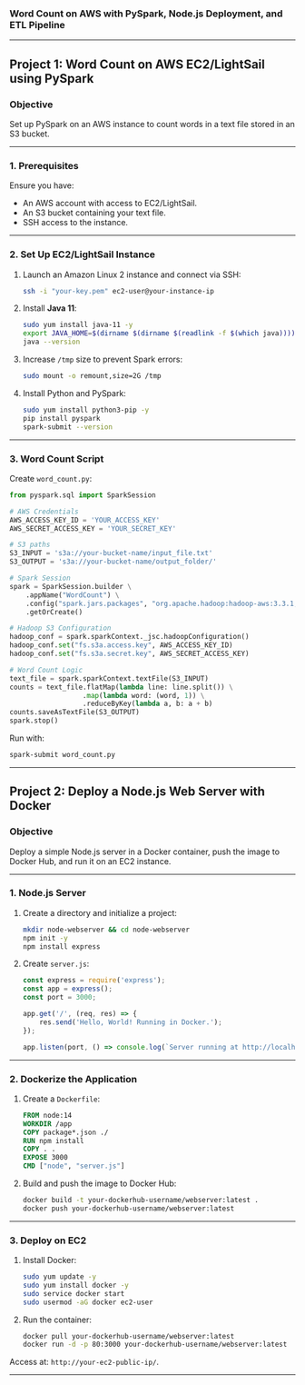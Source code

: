 ### **Word Count on AWS with PySpark, Node.js Deployment, and ETL Pipeline**

---

## **Project 1: Word Count on AWS EC2/LightSail using PySpark**

### **Objective**  
Set up PySpark on an AWS instance to count words in a text file stored in an S3 bucket.

---

### **1. Prerequisites**  
Ensure you have:  
- An AWS account with access to EC2/LightSail.  
- An S3 bucket containing your text file.  
- SSH access to the instance.  

---

### **2. Set Up EC2/LightSail Instance**  
1. Launch an Amazon Linux 2 instance and connect via SSH:  
   ```bash
   ssh -i "your-key.pem" ec2-user@your-instance-ip
   ```

2. Install **Java 11**:  
   ```bash
   sudo yum install java-11 -y
   export JAVA_HOME=$(dirname $(dirname $(readlink -f $(which java))))
   java --version
   ```

3. Increase `/tmp` size to prevent Spark errors:  
   ```bash
   sudo mount -o remount,size=2G /tmp
   ```

4. Install Python and PySpark:  
   ```bash
   sudo yum install python3-pip -y
   pip install pyspark
   spark-submit --version
   ```

---

### **3. Word Count Script**  
Create `word_count.py`:

```python
from pyspark.sql import SparkSession

# AWS Credentials
AWS_ACCESS_KEY_ID = 'YOUR_ACCESS_KEY'
AWS_SECRET_ACCESS_KEY = 'YOUR_SECRET_KEY'

# S3 paths
S3_INPUT = 's3a://your-bucket-name/input_file.txt'
S3_OUTPUT = 's3a://your-bucket-name/output_folder/'

# Spark Session
spark = SparkSession.builder \
    .appName("WordCount") \
    .config("spark.jars.packages", "org.apache.hadoop:hadoop-aws:3.3.1,com.amazonaws:aws-java-sdk-bundle:1.11.901") \
    .getOrCreate()

# Hadoop S3 Configuration
hadoop_conf = spark.sparkContext._jsc.hadoopConfiguration()
hadoop_conf.set("fs.s3a.access.key", AWS_ACCESS_KEY_ID)
hadoop_conf.set("fs.s3a.secret.key", AWS_SECRET_ACCESS_KEY)

# Word Count Logic
text_file = spark.sparkContext.textFile(S3_INPUT)
counts = text_file.flatMap(lambda line: line.split()) \
                  .map(lambda word: (word, 1)) \
                  .reduceByKey(lambda a, b: a + b)
counts.saveAsTextFile(S3_OUTPUT)
spark.stop()
```

Run with:  
```bash
spark-submit word_count.py
```

---

## **Project 2: Deploy a Node.js Web Server with Docker**

### **Objective**  
Deploy a simple Node.js server in a Docker container, push the image to Docker Hub, and run it on an EC2 instance.

---

### **1. Node.js Server**  
1. Create a directory and initialize a project:  
   ```bash
   mkdir node-webserver && cd node-webserver
   npm init -y
   npm install express
   ```

2. Create `server.js`:  
   ```javascript
   const express = require('express');
   const app = express();
   const port = 3000;

   app.get('/', (req, res) => {
       res.send('Hello, World! Running in Docker.');
   });

   app.listen(port, () => console.log(`Server running at http://localhost:${port}`));
   ```

---

### **2. Dockerize the Application**  
1. Create a `Dockerfile`:  
   ```dockerfile
   FROM node:14
   WORKDIR /app
   COPY package*.json ./
   RUN npm install
   COPY . .
   EXPOSE 3000
   CMD ["node", "server.js"]
   ```

2. Build and push the image to Docker Hub:  
   ```bash
   docker build -t your-dockerhub-username/webserver:latest .
   docker push your-dockerhub-username/webserver:latest
   ```

---

### **3. Deploy on EC2**  
1. Install Docker:  
   ```bash
   sudo yum update -y
   sudo yum install docker -y
   sudo service docker start
   sudo usermod -aG docker ec2-user
   ```

2. Run the container:  
   ```bash
   docker pull your-dockerhub-username/webserver:latest
   docker run -d -p 80:3000 your-dockerhub-username/webserver:latest
   ```

Access at: `http://your-ec2-public-ip/`.

---
